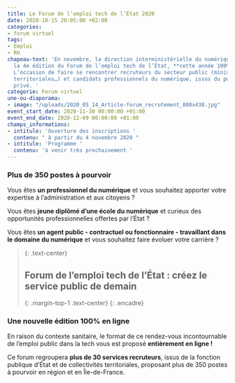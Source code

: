 ```yaml
---
title: Le Forum de l’emploi tech de l’État 2020
date: 2020-10-15 20:05:00 +02:00
categories:
- forum virtuel
tags:
- Emploi
- RH
chapeau-text: 'En novembre, la direction interministérielle du numérique (DINUM) organise
  la 4e édition du Forum de l’emploi tech de l’État, **cette année 100% en ligne**.
  L’occasion de faire se rencontrer recruteurs du secteur public (ministères, collectivités
  territoriales…) et candidats professionnels du numérique, issus du public ou du
  privé. '
categorie: Forum virtuel
une-ou-diaporama:
- image: "/uploads/2020_05_14_Article-forum_recrutement_800x430.jpg"
event_start_date: 2020-11-30 00:00:00 +01:00
event_end_date: 2020-12-09 00:00:00 +01:00
champs_informations:
- intitule: 'Ouverture des inscriptions '
  contenu: " à partir du 4 novembre 2020 "
- intitule: 'Programme '
  contenu: 'à venir très prochainement '
---
```


### Plus de 350 postes à pourvoir
Vous êtes **un professionnel du numérique** et vous souhaitez apporter votre expertise à l’administration et aux citoyens ?

Vous êtes **jeune diplômé d’une école du numérique** et curieux des opportunités professionnelles offertes par l’État ?

Vous êtes **un agent public - contractuel ou fonctionnaire - travaillant dans le domaine du numérique** et vous souhaitez faire évoluer votre carrière ?

> {: .text-center}
> ## **Forum de l’emploi tech de l’État : créez le service public de demain**
> {: .margin-top-1 .text-center} 
{: .encadre}

### Une nouvelle édition 100% en ligne 
En raison du contexte sanitaire, le format de ce rendez-vous incontournable de l’emploi public dans la tech vous est proposé **entièrement en ligne !**
 
Ce forum regroupera **plus de 30 services recruteurs**, issus de la fonction publique d’État et de collectivités territoriales, proposant plus de 350 postes à pourvoir en région et en Île-de-France. 
